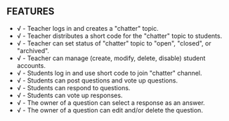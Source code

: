 FEATURES
-------
* √ - Teacher logs in and creates a "chatter" topic.
* √ - Teacher distributes a short code for the "chatter" topic to students.
* √ - Teacher can set status of "chatter" topic to "open", "closed", or "archived".
* √ - Teacher can manage (create, modify, delete, disable) student accounts.
* √ - Students log in and use short code to join "chatter" channel.
* √ - Students can post questions and vote up questions.
* √ - Students can respond to questions.
* √ - Students can vote up responses.
* √ - The owner of a question can select a response as an answer.
* √ - The owner of a question can edit and/or delete the question.